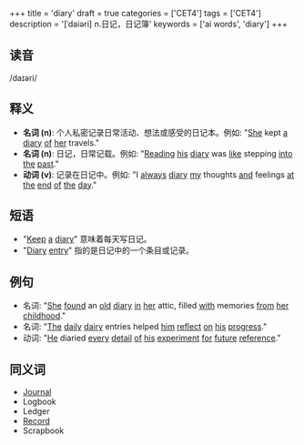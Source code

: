 +++
title = 'diary'
draft = true
categories = ['CET4']
tags = ['CET4']
description = '[ˈdaiəri] n.日记，日记簿'
keywords = ['ai words', 'diary']
+++

## 读音
/daɪəri/

## 释义
- **名词 (n)**: 个人私密记录日常活动、想法或感受的日记本。例如: "[She](/zh/post/she/) kept [a](/zh/post/a/) [diary](/zh/post/diary/) [of](/zh/post/of/) [her](/zh/post/her/) travels."
- **名词 (n)**: 日记，日常记载。例如: "[Reading](/zh/post/reading/) [his](/zh/post/his/) [diary](/zh/post/diary/) was [like](/zh/post/like/) stepping [into](/zh/post/into/) [the](/zh/post/the/) [past](/zh/post/past/)."
- **动词 (v)**: 记录在日记中。例如: "I [always](/zh/post/always/) [diary](/zh/post/diary/) [my](/zh/post/my/) thoughts [and](/zh/post/and/) feelings [at](/zh/post/at/) [the](/zh/post/the/) [end](/zh/post/end/) [of](/zh/post/of/) [the](/zh/post/the/) [day](/zh/post/day/)."

## 短语
- "[Keep](/zh/post/keep/) [a](/zh/post/a/) [diary](/zh/post/diary/)" 意味着每天写日记。
- "[Diary](/zh/post/diary/) [entry](/zh/post/entry/)" 指的是日记中的一个条目或记录。

## 例句
- 名词: "[She](/zh/post/she/) [found](/zh/post/found/) an [old](/zh/post/old/) [diary](/zh/post/diary/) [in](/zh/post/in/) [her](/zh/post/her/) attic, filled [with](/zh/post/with/) memories [from](/zh/post/from/) [her](/zh/post/her/) [childhood](/zh/post/childhood/)."
- 名词: "[The](/zh/post/the/) [daily](/zh/post/daily/) [dairy](/zh/post/dairy/) entries helped [him](/zh/post/him/) [reflect](/zh/post/reflect/) [on](/zh/post/on/) [his](/zh/post/his/) [progress](/zh/post/progress/)."
- 动词: "[He](/zh/post/he/) diaried [every](/zh/post/every/) [detail](/zh/post/detail/) [of](/zh/post/of/) [his](/zh/post/his/) [experiment](/zh/post/experiment/) [for](/zh/post/for/) [future](/zh/post/future/) [reference](/zh/post/reference/)."

## 同义词
- [Journal](/zh/post/journal/)
- Logbook
- Ledger
- [Record](/zh/post/record/)
- Scrapbook
